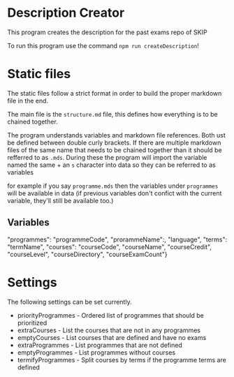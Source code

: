 # Description Creator

This program creates the description for the past exams repo of SKIP

To run this program use the command `npm run createDescription`!

# Static files
The static files follow a strict format in order to build the proper markdown file in the end.

The main file is the `structure.md` file, this defines how everything is to be chained together.

The program understands variables and markdown file references. Both ust be defined between double curly brackets.
If there are multiple markdown files of the same name that needs to be chained together than it should be refferred to as `.mds`. During these the program will import the variable named the same + an `s` character into data so they can be referred to as variables

for example if you say `programme.mds` then the variables under `programmes` will be available in data (if previous variables don't confict with the current variable, they'll still be available too.) 

## Variables
"programmes":
  "programmeCode", "prorammeName":, "language", "terms":
    "termName", "courses":
      "courseCode", "courseName", "courseCredit", "courseLevel", "courseDirectory", "courseExamCount"}

# Settings
The following settings can be set currently.
- priorityProgrammes - Ordered list of programmes that should be prioritized
- extraCourses - List the courses that are not in any programmes
- emptyCourses - List courses that are defined and have no exams
- extraProgrammes - List programmes that are not defined
- emptyProgrammes - List programmes without courses
- termifyProgrammes - Split courses by terms if the programme terms are defined